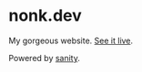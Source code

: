 # nonk.dev

My gorgeous website. [See it live](https://nonk.dev).

Powered by [sanity](https://github.com/nonk123/sanity).

